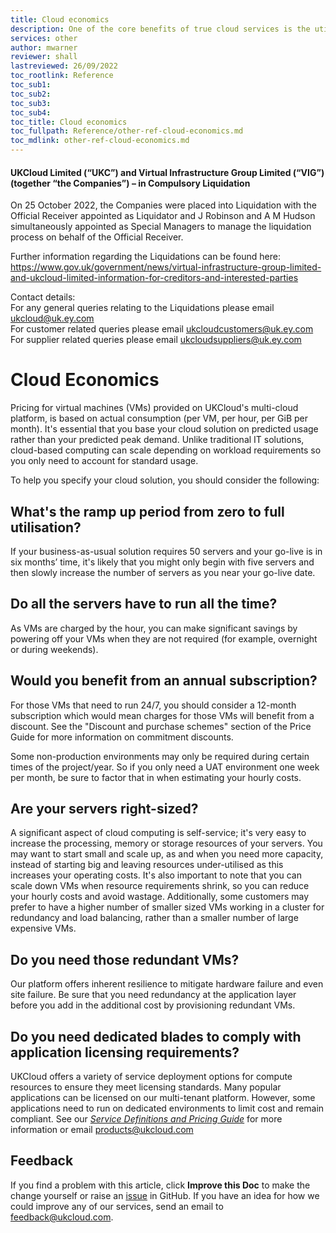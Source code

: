 ```yaml
---
title: Cloud economics
description: One of the core benefits of true cloud services is the utility price models that they are based on. This pricing is designed to facilitate new levels of agility, flexibility and scalability in stark contrast to traditional solutions
services: other
author: mwarner
reviewer: shall
lastreviewed: 26/09/2022
toc_rootlink: Reference
toc_sub1: 
toc_sub2:
toc_sub3:
toc_sub4:
toc_title: Cloud economics
toc_fullpath: Reference/other-ref-cloud-economics.md
toc_mdlink: other-ref-cloud-economics.md
---
```


#### UKCloud Limited (“UKC”) and Virtual Infrastructure Group Limited (“VIG”) (together “the Companies”) – in Compulsory Liquidation

On 25 October 2022, the Companies were placed into Liquidation with the Official Receiver appointed as Liquidator and J Robinson and A M Hudson simultaneously appointed as Special Managers to manage the liquidation process on behalf of the Official Receiver.

Further information regarding the Liquidations can be found here: <https://www.gov.uk/government/news/virtual-infrastructure-group-limited-and-ukcloud-limited-information-for-creditors-and-interested-parties>

Contact details:<br>
For any general queries relating to the Liquidations please email <ukcloud@uk.ey.com><br>
For customer related queries please email <ukcloudcustomers@uk.ey.com><br>
For supplier related queries please email <ukcloudsuppliers@uk.ey.com>

# Cloud Economics

Pricing for virtual machines (VMs) provided on UKCloud's multi-cloud platform, is based on actual consumption (per VM, per hour, per GiB per month). It's essential that you base your cloud solution on predicted usage rather than your predicted peak demand. Unlike traditional IT solutions, cloud-based computing can scale depending on workload requirements so you only need to account for standard usage.

To help you specify your cloud solution, you should consider the following:

## What's the ramp up period from zero to full utilisation?

If your business-as-usual solution requires 50 servers and your go-live is in six months’ time, it's likely that you might only begin with five servers and then slowly increase the number of servers as you near your go-live date.

## Do all the servers have to run all the time?

As VMs are charged by the hour, you can make significant savings by powering off your VMs when they are not required (for example, overnight or during weekends).

## Would you benefit from an annual subscription?

For those VMs that need to run 24/7, you should consider a 12-month subscription which would mean charges for those VMs will benefit from a discount. See the "Discount and purchase schemes" section of the Price Guide for more information on commitment discounts. 

Some non-production environments may only be required during certain times of the project/year. So if you only need a UAT environment one week per month, be sure to factor that in when estimating your hourly costs.

## Are your servers right-sized?

A significant aspect of cloud computing is self-service; it's very easy to increase the processing, memory or storage resources of your servers. You may want to start small and scale up, as and when you need more capacity, instead of starting big and leaving resources under-utilised as this increases your operating costs. It's also important to note that you can scale down VMs when resource requirements shrink, so you can reduce your hourly costs and avoid wastage. Additionally, some customers may prefer to have a higher number of smaller sized VMs working in a cluster for redundancy and load balancing, rather than a smaller number of large expensive VMs.

## Do you need those redundant VMs?

Our platform offers inherent resilience to mitigate hardware failure and even site failure. Be sure that you need redundancy at the application layer before you add in the additional cost by provisioning redundant VMs.

## Do you need dedicated blades to comply with application licensing requirements?

UKCloud offers a variety of service deployment options for compute resources to ensure they meet licensing standards. Many popular applications can be licensed on our multi-tenant platform. However, some applications need to run on dedicated environments to limit cost and remain compliant. See our [*Service Definitions and Pricing Guide*](other-ref-service-definitions.md) for more information or email products@ukcloud.com

## Feedback

If you find a problem with this article, click **Improve this Doc** to make the change yourself or raise an [issue](https://github.com/UKCloud/documentation/issues) in GitHub. If you have an idea for how we could improve any of our services, send an email to <feedback@ukcloud.com>.
